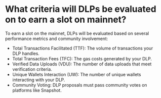 # What criteria will DLPs be evaluated on to earn a slot on mainnet?

To earn a slot on the mainnet, DLPs will be evaluated based on several performance metrics and community involvement:

* Total Transactions Facilitated (TTF): The volume of transactions your DLP handles.
* Total Transaction Fees (TFC): The gas costs generated by your DLP.
* Verified Data Uploads (VDU): The number of data uploads that meet verification criteria.
* Unique Wallets Interaction (UW): The number of unique wallets interacting with your DLP.
* Community Voting: DLP proposals must pass community votes on platforms like Snapshot.
